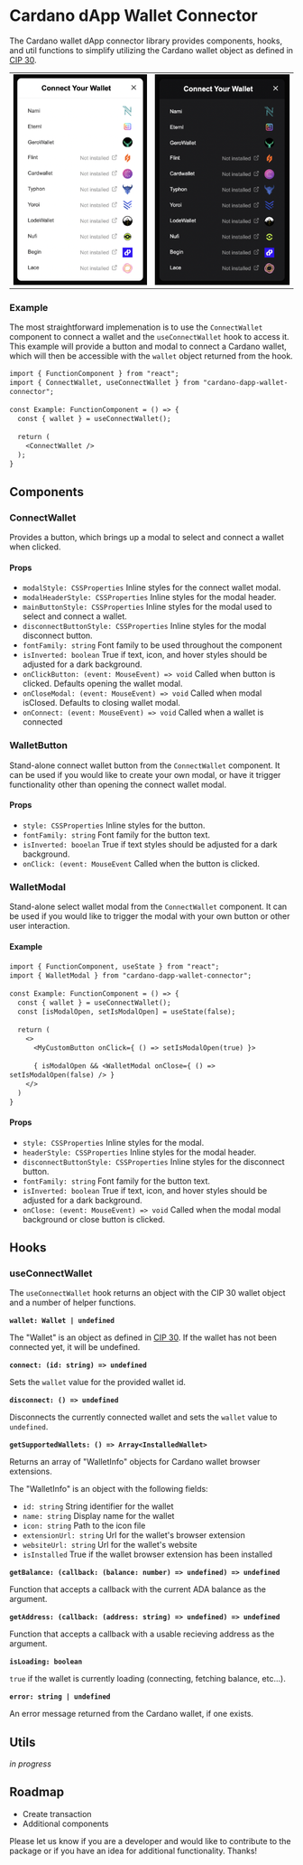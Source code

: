 # Cardano dApp Wallet Connector

The Cardano wallet dApp connector library provides components, hooks, and util functions to simplify
utilizing the Cardano wallet object as defined in [CIP 30](https://cips.cardano.org/cips/cip30).

<center>
  <table>
    <tr>
      <td>
        <img src="./docs/img/wallet-modal-unstyled.png">
      </td>
      <td>
        <img src="./docs/img/wallet-modal-styled.png">
      </td>
    </tr>
  </table>
</center>

### Example

The most straightforward implemenation is to use the `ConnectWallet` component to connect a wallet
and the `useConnectWallet` hook to access it. This example will provide a button and modal to connect
a Cardano wallet, which will then be accessible with the `wallet` object returned from the hook.

```
import { FunctionComponent } from "react";
import { ConnectWallet, useConnectWallet } from "cardano-dapp-wallet-connector";

const Example: FunctionComponent = () => {
  const { wallet } = useConnectWallet();

  return (
    <ConnectWallet />
  );
}
```

## Components

### ConnectWallet

Provides a button, which brings up a modal to select and connect a wallet when clicked.

#### Props

- `modalStyle: CSSProperties` Inline styles for the connect wallet modal.
- `modalHeaderStyle: CSSProperties` Inline styles for the modal header.
- `mainButtonStyle: CSSProperties` Inline styles for the modal used to select and connect a wallet.
- `disconnectButtonStyle: CSSProperties` Inline styles for the modal disconnect button.
- `fontFamily: string` Font family to be used throughout the component
- `isInverted: boolean` True if text, icon, and hover styles should be adjusted for a dark background.
- `onClickButton: (event: MouseEvent) => void` Called when button is clicked. Defaults opening the wallet modal.
- `onCloseModal: (event: MouseEvent) => void` Called when modal isClosed. Defaults to closing wallet modal.
- `onConnect: (event: MouseEvent) => void` Called when a wallet is connected

### WalletButton

Stand-alone connect wallet button from the `ConnectWallet` component. It can be used if you
would like to create your own modal, or have it trigger functionality other than opening the
connect wallet modal.

#### Props

- `style: CSSProperties` Inline styles for the button.
- `fontFamily: string` Font family for the button text.
- `isInverted: booelan` True if text styles should be adjusted for a dark background.
- `onClick: (event: MouseEvent` Called when the button is clicked.

### WalletModal

Stand-alone select wallet modal from the `ConnectWallet` component. It can be used if you would
like to trigger the modal with your own button or other user interaction.

#### Example

```
import { FunctionComponent, useState } from "react";
import { WalletModal } from "cardano-dapp-wallet-connector";

const Example: FunctionComponent = () => {
  const { wallet } = useConnectWallet();
  const [isModalOpen, setIsModalOpen] = useState(false);

  return (
    <>
      <MyCustomButton onClick={ () => setIsModalOpen(true) }>

      { isModalOpen && <WalletModal onClose={ () => setIsModalOpen(false) /> }
    </>
  )
}
```

#### Props

- `style: CSSProperties` Inline styles for the modal.
- `headerStyle: CSSProperties` Inline styles for the modal header.
- `disconnectButtonStyle: CSSProperties` Inline styles for the disconnect button.
- `fontFamily: string` Font family for the button text.
- `isInverted: boolean` True if text, icon, and hover styles should be adjusted for a dark background.
- `onClose: (event: MouseEvent) => void` Called when the modal modal background or close button is clicked.

## Hooks

### useConnectWallet

The `useConnectWallet` hook returns an object with the CIP 30 wallet object and
a number of helper functions.

**`wallet: Wallet | undefined`**

The "Wallet" is an object as defined in [CIP 30](https://cips.cardano.org/cips/cip30).
If the wallet has not been connected yet, it will be undefined.

**`connect: (id: string) => undefined`**

Sets the `wallet` value for the provided wallet id.

**`disconnect: () => undefined`**

Disconnects the currently connected wallet and sets the `wallet` value to
`undefined`.

**`getSupportedWallets: () => Array<InstalledWallet>`**

Returns an array of "WalletInfo" objects for Cardano wallet browser extensions.

The "WalletInfo" is an object with the following fields:

- `id: string` String identifier for the wallet
- `name: string` Display name for the wallet
- `icon: string` Path to the icon file
- `extensionUrl: string` Url for the wallet's browser extension
- `websiteUrl: string` Url for the wallet's website
- `isInstalled` True if the wallet browser extension has been installed

**`getBalance: (callback: (balance: number) => undefined) => undefined`**

Function that accepts a callback with the current ADA balance as
the argument.

**`getAddress: (callback: (address: string) => undefined) => undefined`**

Function that accepts a callback with a usable recieving address as
the argument.

**`isLoading: boolean`**

`true` if the wallet is currently loading (connecting, fetching balance, etc...).

**`error: string | undefined`**

An error message returned from the Cardano wallet, if one exists.

## Utils

_in progress_

## Roadmap

- Create transaction
- Additional components

Please let us know if you are a developer and would like to contribute to the
package or if you have an idea for additional functionality. Thanks!
